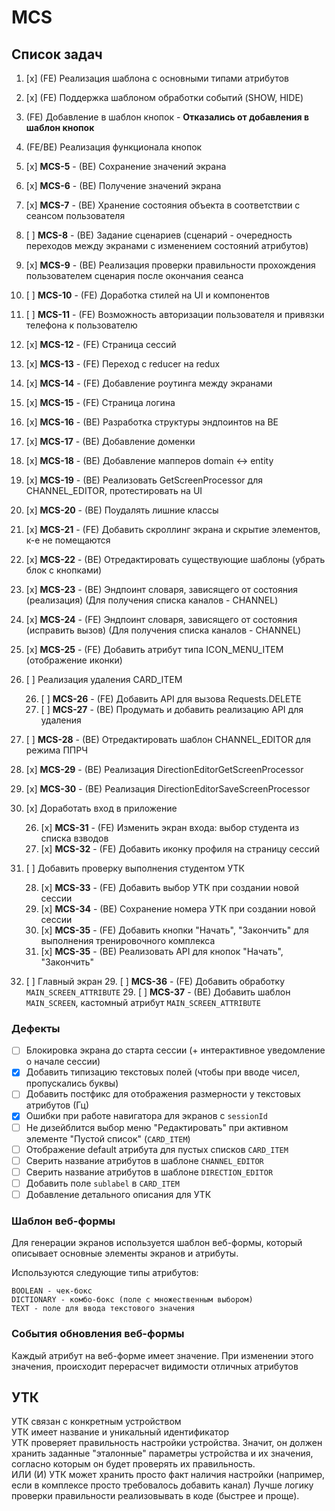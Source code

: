 # MCS

## Список задач
1. [x] (FE) Реализация шаблона с основными типами атрибутов
2. [x] (FE) Поддержка шаблоном обработки событий (SHOW, HIDE)
3. (FE) Добавление в шаблон кнопок - **Отказались от добавления в шаблон кнопок**
4. (FE/BE) Реализация функционала кнопок
5. [x] **MCS-5** - (BE) Сохранение значений экрана
6. [x] **MCS-6** - (BE) Получение значений экрана
7. [x] **MCS-7** - (BE) Хранение состояния объекта в соответствии с сеансом пользователя
8. [ ] **MCS-8** - (BE) Задание сценариев (сценарий - очередность переходов между экранами с изменением состояний атрибутов)
9. [x] **MCS-9** - (BE) Реализация проверки правильности прохождения пользователем сценария после окончания сеанса
10. [ ] **MCS-10** - (FE) Доработка стилей на UI и компонентов
11. [ ] **MCS-11** - (FE) Возможность авторизации пользователя и привязки телефона к пользователю
12. [x] **MCS-12** - (FE) Страница сессий
13. [x] **MCS-13** - (FE) Переход с reducer на redux
14. [x] **MCS-14** - (FE) Добавление роутинга между экранами
15. [x] **MCS-15** - (FE) Страница логина
16. [x] **MCS-16** - (BE) Разработка структуры эндпоинтов на BE
17. [x] **MCS-17** - (BE) Добавление доменки
18. [x] **MCS-18** - (BE) Добавление мапперов domain <-> entity
19. [x] **MCS-19** - (BE) Реализовать GetScreenProcessor для CHANNEL_EDITOR, протестировать на UI
20. [x] **MCS-20** - (BE) Поудалять лишние классы
21. [x] **MCS-21** - (FE) Добавить скроллинг экрана и скрытие элементов, к-е не помещаются
22. [x] **MCS-22** - (BE) Отредактировать существующие шаблоны (убрать блок с кнопками)
23. [x] **MCS-23** - (BE) Эндпоинт словаря, зависящего от состояния (реализация) (Для получения списка каналов - CHANNEL)
23. [x] **MCS-24** - (FE) Эндпоинт словаря, зависящего от состояния (исправить вызов) (Для получения списка каналов - CHANNEL)
24. [x] **MCS-25** - (FE) Добавить атрибут типа ICON_MENU_ITEM (отображение иконки)
25. [ ] Реализация удаления CARD_ITEM 

    26. [ ] **MCS-26** - (FE) Добавить API для вызова Requests.DELETE
    26. [ ] **MCS-27** - (BE) Продумать и добавить реализацию API для удаления
 
28. [ ] **MCS-28** - (BE) Отредактировать шаблон CHANNEL_EDITOR для режима ППРЧ
26. [x] **MCS-29** - (BE) Реализация DirectionEditorGetScreenProcessor
26. [x] **MCS-30** - (BE) Реализация DirectionEditorSaveScreenProcessor
27. [x] Доработать вход в приложение

    26. [x] **MCS-31** - (FE) Изменить экран входа: выбор студента из списка взводов
    26. [x] **MCS-32** - (FE) Добавить иконку профиля на страницу сессий
    
27. [ ] Добавить проверку выполнения студентом УТК

    28. [x] **MCS-33** - (FE) Добавить выбор УТК при создании новой сессии
    28. [x] **MCS-34** - (BE) Сохранение номера УТК при создании новой сессии
    28. [x] **MCS-35** - (FE) Добавить кнопки "Начать", "Закончить" для выполнения тренировочного комплекса
    28. [x] **MCS-35** - (BE) Реализовать API для кнопок "Начать", "Закончить"

29. [ ] Главный экран
    29. [ ] **MCS-36** - (FE) Добавить обработку `MAIN_SCREEN_ATTRIBUTE`
    29. [ ] **MCS-37** - (BE) Добавить шаблон `MAIN_SCREEN`, кастомный атрибут `MAIN_SCREEN_ATTRIBUTE`

### Дефекты

- [ ] Блокировка экрана до старта сессии (+ интерактивное уведомление о начале сессии)
- [x] Добавить типизацию текстовых полей (чтобы при вводе чисел, пропускались буквы)
- [ ] Добавить постфикс для отображения размерности у текстовых атрибутов (Гц)
- [x] Ошибки при работе навигатора для экранов c `sessionId`
- [ ] Не дизейблится выбор меню "Редактировать" при активном элементе "Пустой список" (`CARD_ITEM`)
- [ ] Отображение default атрибута для пустых списков `CARD_ITEM`
- [ ] Сверить название атрибутов в шаблоне `CHANNEL_EDITOR`
- [ ] Сверить название атрибутов в шаблоне `DIRECTION_EDITOR`
- [ ] Добавить поле `sublabel` в `CARD_ITEM`
- [ ] Добавление детального описания для УТК

### Шаблон веб-формы

Для генерации экранов используется шаблон веб-формы, который описывает основные элементы экранов и атрибуты.

Используются следующие типы атрибутов:
```
BOOLEAN - чек-бокс 
DICTIONARY - комбо-бокс (поле с множественным выбором)
TEXT - поле для ввода текстового значения 
```

### События обновления веб-формы

Каждый атрибут на веб-форме имеет значение. 
При изменении этого значения, происходит перерасчет видимости отличных атрибутов



## УТК

УТК связан с конкретным устройством  
УТК имеет название и уникальный идентификатор  
УТК проверяет правильность настройки устройства. Значит, он должен хранить заданные "эталонные"
параметры устройства и их значения, согласно которым он будет проверять их правильность.  
ИЛИ (И)
УТК может хранить просто факт наличия настройки (например, если в комплексе просто требовалось добавить канал)
Лучше логику проверки правильности реализовывать в коде (быстрее и проще). 
